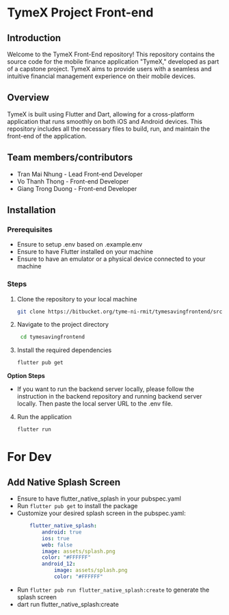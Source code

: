 
# TymeX Project Front-end

## Introduction
Welcome to the TymeX Front-End repository! This repository contains the source code for the mobile finance application "TymeX," developed as part of a capstone project. TymeX aims to provide users with a seamless and intuitive financial management experience on their mobile devices.
## Overview
TymeX is built using Flutter and Dart, allowing for a cross-platform application that runs smoothly on both iOS and Android devices. This repository includes all the necessary files to build, run, and maintain the front-end of the application.
## Team members/contributors
- Tran Mai Nhung - Lead Front-end Developer
- Vo Thanh Thong - Front-end Developer
- Giang Trong Duong - Front-end Developer

## Installation
### Prerequisites
- Ensure to setup .env based on .example.env
- Ensure to have Flutter installed on your machine
- Ensure to have an emulator or a physical device connected to your machine
### Steps
1. Clone the repository to your local machine
   ```bash
   git clone https://bitbucket.org/tyme-ni-rmit/tymesavingfrontend/src/main/
   ```
2. Navigate to the project directory
   ```bash
    cd tymesavingfrontend
    ```
3. Install the required dependencies
    ```bash
    flutter pub get
    ```
**Option Steps**
- If you want to run the backend server locally, please follow the instruction in the backend repository and running backend server locally. Then paste the local server URL to the .env file.

4. Run the application
   ```bash
   flutter run
   ```

# For Dev
## Add Native Splash Screen
- Ensure to have flutter_native_splash in your pubspec.yaml
- Run `flutter pub get` to install the package
- Customize your desired splash screen in the pubspec.yaml:
    ```yaml
        flutter_native_splash:
            android: true
            ios: true
            web: false
            image: assets/splash.png
            color: "#FFFFFF"
            android_12:
                image: assets/splash.png
                color: "#FFFFFF"
    ```
- Run `flutter pub run flutter_native_splash:create` to generate the splash screen
- dart run flutter_native_splash:create
